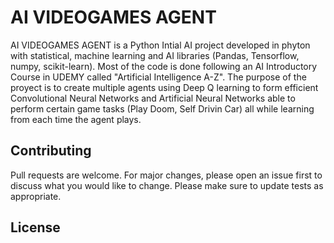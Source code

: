 # AI VIDEOGAMES AGENT

AI VIDEOGAMES AGENT is a Python Intial AI project developed in phyton with statistical, machine learning and AI libraries (Pandas, Tensorflow, numpy, scikit-learn). Most of the code is
done following an AI Introductory Course in UDEMY called "Artificial Intelligence A-Z".
The purpose of the proyect is to create multiple agents using Deep Q learning to form efficient Convolutional Neural Networks and Artificial Neural Networks able to perform certain game tasks
(Play Doom, Self Drivin Car) all while learning from each time the agent plays.

## Contributing

Pull requests are welcome. For major changes, please open an issue first
to discuss what you would like to change.
Please make sure to update tests as appropriate.

## License


